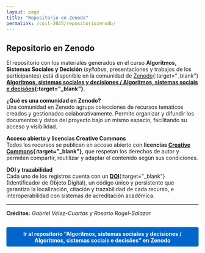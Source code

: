 ```yaml
---
layout: page
title: "Repositorio en Zenodo"
permalink: /coil-2025/repositoriozenodo/
---
```


## Repositorio en Zenodo

El repositorio con los materiales generados en el curso **Algoritmos, Sistemas Sociales y Decisión** (*syllabus*, presentaciones y trabajos de los participantes) está disponible en la comunidad de [Zenodo](https://zenodo.org){:target="_blank"} **[Algoritmos, sistemas sociales y decisiones / Algoritmos, sistemas sociais e decisões](https://zenodo.org/communities/sociologiayalgoritmos/records?q=&l=list&p=1&s=10&sort=newest){:target="_blank"}**.

**¿Qué es una comunidad en Zenodo?**  
Una comunidad en Zenodo agrupa colecciones de recursos temáticos creados y gestionados colaborativamente. Permite organizar y difundir los documentos y datos del proyecto bajo un mismo espacio, facilitando su acceso y visibilidad.

**Acceso abierto y licencias Creative Commons**  
Todos los recursos se publican en acceso abierto con **licencias [Creative Commons](https://creativecommons.org/share-your-work/cclicenses/){:target="_blank"}**, que respetan los derechos de autor y permiten compartir, reutilizar y adaptar el contenido según sus condiciones.

**DOI y trazabilidad**  
Cada uno de los registros cuenta con un [**DOI**](https://www.doi.org/){:target="_blank"} (Identificador de Objeto Digital), un código único y persistente que garantiza la localización, citación y trazabilidad de cada recurso, e interoperabilidad con sistemas de acreditación académica.

---

**Créditos:** *Gabriel Vélez-Cuartas y Rosario Rogel-Salazar*

<div style="text-align: center; margin: 2em 0;">
  <a 
    href="https://zenodo.org/communities/sociologiayalgoritmos/records?q=&l=list&p=1&s=10&sort=newest" 
    target="_blank" rel="noopener"
    style="
      display: inline-block;
      padding: 0.6em 1.2em;
      background-color: #0066cc;
      color: white;
      border-radius: 4px;
      text-decoration: none;
      font-weight: bold;
    "
  >
    Ir al repositorio “Algoritmos, sistemas sociales y decisiones / Algoritmos, sistemas sociais e decisões” en Zenodo
  </a>
</div>

